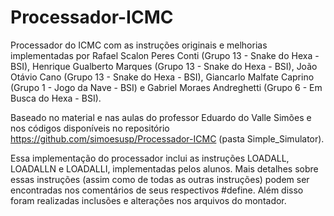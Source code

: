 # Processador-ICMC
Processador do ICMC com as instruções originais e melhorias implementadas por Rafael Scalon Peres Conti (Grupo 13 - Snake do Hexa - BSI), Henrique Gualberto Marques (Grupo 13 - Snake do Hexa - BSI), João Otávio Cano (Grupo 13 - Snake do Hexa - BSI), Giancarlo Malfate Caprino (Grupo 1 - Jogo da Nave - BSI)  e Gabriel Moraes Andreghetti (Grupo 6 - Em Busca do Hexa - BSI).

Baseado no material e nas aulas do professor Eduardo do Valle Simões e nos códigos disponíveis no repositório https://github.com/simoesusp/Processador-ICMC (pasta Simple_Simulator).

Essa implementação do processador inclui as instruções LOADALL, LOADALLN e LOADALLI, implementadas pelos alunos. Mais detalhes sobre essas instruções (assim como de todas as outras instruções) podem ser encontradas nos comentários de seus respectivos #define. Além disso foram realizadas inclusões e alterações nos arquivos do montador.
